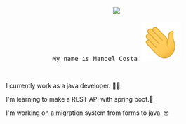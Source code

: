 <!--
Gif hello world.
-->
<p align="center">
    <img src="https://media.giphy.com/media/lcs5BL0NIM4WMv61a9/giphy.gif" width="170px">
    <br><br>


<!-- Frases iniciais -->

<samp>
    My name is Manoel Costa <img src= "https://github.com/ManoelSCosta/ManoelSCosta/blob/b240afb37dcf7dc92aa0238a307d36c5d121ba37/assets/wave.gif" width="90px">
    
<br><r>
    <p>
    I currently work as a java developer. :man_technologist: 
    </p>
    <p>
    I'm learning to make a REST API with spring boot.:leaves: 
    </p>
    <p>
    I'm working on a migration system from forms to java. 🤓
    </p>
<br><br>

</samp>

</p>

<!--
**ManoelSCosta/ManoelSCosta** is a ✨ _special_ ✨ repository because its `README.md` (this file) appears on your GitHub profile.

Here are some ideas to get you started:

- 🔭 I’m currently working on ...
- 🌱 I’m currently learning ...
- 👯 I’m looking to collaborate on ...
- 🤔 I’m looking for help with ...
- 💬 Ask me about ...
- 📫 How to reach me: ...
- 😄 Pronouns: ...
- ⚡ Fun fact: ...
-->
